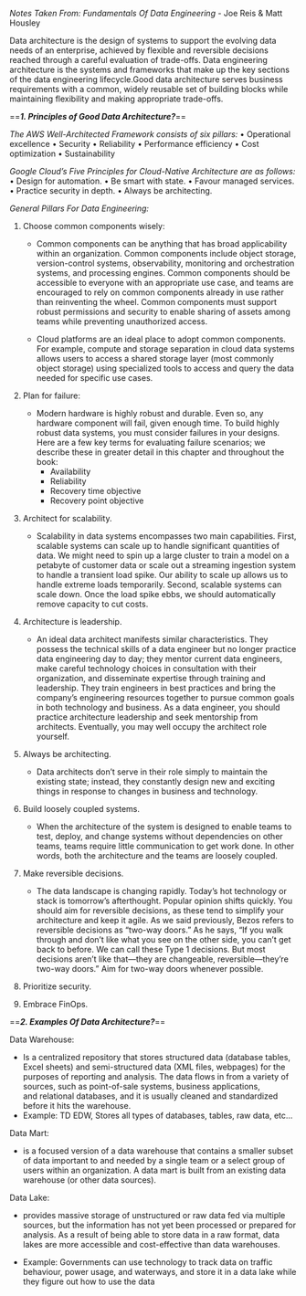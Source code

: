 *Notes Taken From: Fundamentals Of Data Engineering* - Joe Reis & Matt Housley

Data architecture is the design of systems to support the evolving data needs of an enterprise, achieved by flexible and reversible decisions reached through a careful evaluation of trade-offs.
Data engineering architecture is the systems and frameworks that make up the key sections of the data engineering lifecycle.Good data architecture serves business requirements with a common, widely reusable set of building blocks while maintaining flexibility and making appropriate trade-offs.


==***1. Principles of Good Data Architecture?***==

*The AWS Well-Architected Framework consists of six pillars:*
• Operational excellence
• Security
• Reliability
• Performance efficiency
• Cost optimization
• Sustainability

*Google Cloud’s Five Principles for Cloud-Native Architecture are as follows:*
• Design for automation.
• Be smart with state.
• Favour managed services.
• Practice security in depth.
• Always be architecting.

*General Pillars For Data Engineering:*
1. Choose common components wisely:
	- Common components can be anything that has broad applicability within an organization. Common components include object storage, version-control systems, observability, monitoring and orchestration systems, and processing engines. Common components should be accessible to everyone with an appropriate use case, and teams are encouraged to rely on common components already in use rather than reinventing the wheel. Common components must support robust permissions and security to enable sharing of assets among teams while preventing unauthorized access.
	
	- Cloud platforms are an ideal place to adopt common components. For example, compute and storage separation in cloud data systems allows users to access a shared storage layer (most commonly object storage) using specialized tools to access and query the data needed for specific use cases.

2. Plan for failure:
	- Modern hardware is highly robust and durable. Even so, any hardware component will fail, given enough time. To build highly robust data systems, you must consider failures in your designs. Here are a few key terms for evaluating failure scenarios; we describe these in greater detail in this chapter and throughout the book:
		- Availability
		- Reliability
		- Recovery time objective
		- Recovery point objective

3. Architect for scalability.
	- Scalability in data systems encompasses two main capabilities. First, scalable systems can scale up to handle significant quantities of data. We might need to spin up a large cluster to train a model on a petabyte of customer data or scale out a streaming ingestion system to handle a transient load spike. Our ability to scale up allows us to handle extreme loads temporarily. Second, scalable systems can scale down. Once the load spike ebbs, we should automatically remove capacity to cut costs.

4. Architecture is leadership.
	- An ideal data architect manifests similar characteristics. They possess the technical skills of a data engineer but no longer practice data engineering day to day; they mentor current data engineers, make careful technology choices in consultation with their organization, and disseminate expertise through training and leadership. They train engineers in best practices and bring the company’s engineering resources together to pursue common goals in both technology and business. As a data engineer, you should practice architecture leadership and seek mentorship from architects. Eventually, you may well occupy the architect role yourself.
	
5. Always be architecting.
	- Data architects don’t serve in their role simply to maintain the existing state; instead, they constantly design new and exciting things in response to changes in business and technology.

6. Build loosely coupled systems.
	- When the architecture of the system is designed to enable teams to test, deploy, and change systems without dependencies on other teams, teams require little communication to get work done. In other words, both the architecture and the teams are loosely coupled.
	
7. Make reversible decisions.
	- The data landscape is changing rapidly. Today’s hot technology or stack is tomorrow’s afterthought. Popular opinion shifts quickly. You should aim for reversible decisions, as these tend to simplify your architecture and keep it agile. As we said previously, Bezos refers to reversible decisions as “two-way doors.” As he says, “If you walk through and don’t like what you see on the other side, you can’t get back to before. We can call these Type 1 decisions. But most decisions aren’t like that—they are changeable, reversible—they’re two-way doors.” Aim for two-way doors whenever possible.
	
8. Prioritize security.
9. Embrace FinOps.


==***2. Examples Of Data Architecture?***==

Data Warehouse:
- Is a centralized repository that stores structured data (database tables, Excel sheets) and semi-structured data (XML files, webpages) for the purposes of reporting and analysis. The data flows in from a variety of sources, such as point-of-sale systems, business applications, and relational databases, and it is usually cleaned and standardized before it hits the warehouse. 
- Example: TD EDW, Stores all types of databases, tables, raw data, etc...

Data Mart:
- is a focused version of a data warehouse that contains a smaller subset of data important to and needed by a single team or a select group of users within an organization. A data mart is built from an existing data warehouse (or other data sources).

Data Lake:
- provides massive storage of unstructured or raw data fed via multiple sources, but the information has not yet been processed or prepared for analysis. As a result of being able to store data in a raw format, data lakes are more accessible and cost-effective than data warehouses.

- Example: Governments can use technology to track data on traffic behaviour, power usage, and waterways, and store it in a data lake while they figure out how to use the data

